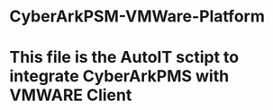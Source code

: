 # CyberArkPSM-VMWare-Platform
# This file is the AutoIT sctipt to integrate CyberArkPMS with VMWARE Client
